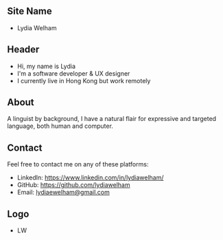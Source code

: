 ## Site Name
- Lydia Welham

## Header
- Hi, my name is Lydia
- I'm a software developer & UX designer
- I currently live in Hong Kong but work remotely

## About
A linguist by background, I have a natural flair for expressive and targeted language, both human and computer.

## Contact
Feel free to contact me on any of these platforms:
- LinkedIn: https://www.linkedin.com/in/lydiawelham/
- GitHub: https://github.com/lydiawelham
- Email: lydiaewelham@gmail.com

## Logo
- LW